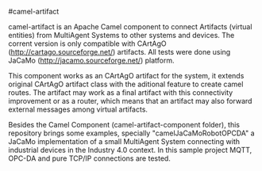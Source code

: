#camel-artifact

camel-artifact is an Apache Camel component to connect Artifacts (virtual entities) from MultiAgent Systems to other systems and devices. The corrent version is only compatible with CArtAgO (http://cartago.sourceforge.net/) artifacts. All tests were done using JaCaMo (http://jacamo.sourceforge.net/) platform.

This component works as an CArtAgO artifact for the system, it extends original CArtAgO artifact class with the aditional feature to create camel routes. The artifact may work as a final artifact with this connectivity improvement or as a router, which means that an artifact may also forward external messages among virtual artifacts.

Besides the Camel Component (camel-artifact-component folder), this repository brings some examples, specially "camelJaCaMoRobotOPCDA" a JaCaMo implementation of a small MultiAgent System connecting with industrial devices in the Industry 4.0 context. In this sample project MQTT, OPC-DA and pure TCP/IP connections are tested.
